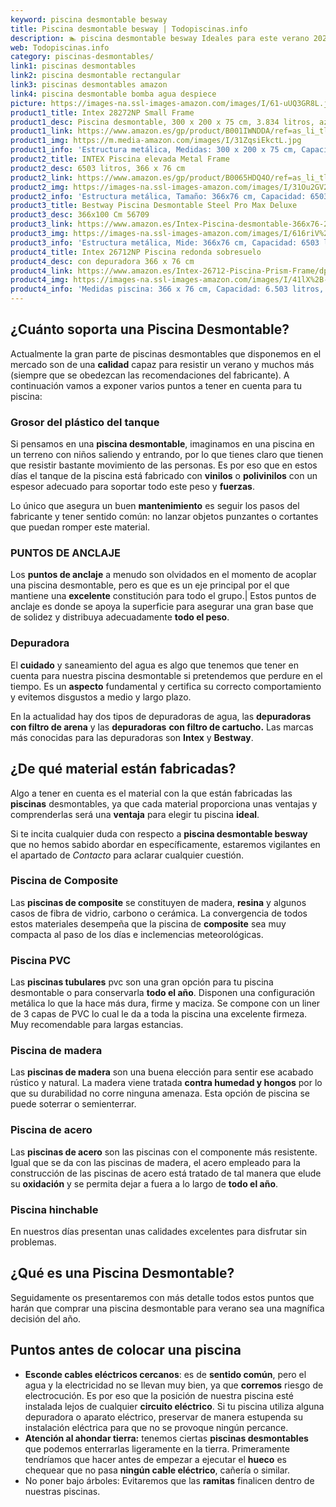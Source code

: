```yaml
---
keyword: piscina desmontable besway
title: Piscina desmontable besway | Todopiscinas.info
description: 🏊 piscina desmontable besway Ideales para este verano 2021. Aquí puedes comprar piscina desmontable besway y comparar con otras similares. No dejes escapar piscina desmontable besway a un precio realmente tentador.
web: Todopiscinas.info
category: piscinas-desmontables/
link1: piscinas desmontables
link2: piscina desmontable rectangular
link3: piscinas desmontables amazon
link4: piscina desmontable bomba agua despiece
picture: https://images-na.ssl-images-amazon.com/images/I/61-uUQ3GR8L.jpg
product1_title: Intex 28272NP Small Frame
product1_desc: Piscina desmontable, 300 x 200 x 75 cm, 3.834 litros, azul
product1_link: https://www.amazon.es/gp/product/B001IWNDDA/ref=as_li_tl?ie=UTF8&camp=3638&creative=24630&creativeASIN=B001IWNDDA&linkCode=as2&tag=todopiscinas0e-21&linkId=25b9d647487c889cb6ef56ed63f50ca1
product1_img: https://m.media-amazon.com/images/I/31ZqsiEkctL.jpg
product1_info: 'Estructura metálica, Medidas: 300 x 200 x 75 cm, Capacidad: 3.834 litros, Para 6 personas (+ 6 años), Fácil montaje, Forma rectangular'
product2_title: INTEX Piscina elevada Metal Frame
product2_desc: 6503 litros, 366 x 76 cm
product2_link: https://www.amazon.es/gp/product/B0065HDQ4O/ref=as_li_tl?ie=UTF8&camp=3638&creative=24630&creativeASIN=B0065HDQ4O&linkCode=as2&tag=todopiscinas0e-21&linkId=ed2430e3ba564d3527ee103df33ed7b3
product2_img: https://images-na.ssl-images-amazon.com/images/I/31Ou2GV2SAL.jpg
product2_info: 'Estructura metálica, Tamaño: 366x76 cm, Capacidad: 6503 litros, Forma circular, De 4 a 7 personas (+6 años)'
product3_title: Bestway Piscina Desmontable Steel Pro Max Deluxe
product3_desc: 366x100 Cm 56709
product3_link: https://www.amazon.es/Intex-Piscina-desmontable-366x76-28210NP/dp/B0065HDQ4O?__mk_es_ES=%C3%85M%C3%85%C5%BD%C3%95%C3%91&crid=25UQGV9HG2INI&dchild=1&keywords=piscinas+desmontables&qid=1615854176&sprefix=piscinas+dem%2Caps%2C201&sr=8-5&linkCode=ll1&tag=todopiscinas0e-21&linkId=34f200977c6cbaab1f3f4d9ac0e64755&language=es_ES&ref_=as_li_ss_tl
product3_img: https://images-na.ssl-images-amazon.com/images/I/616riV%2BiY3L.jpg
product3_info: 'Estructura metálica, Mide: 366x76 cm, Capacidad: 6503 litros, De 4 a 7 personas mayores de 6 años, Forma circular, Tecnología Super-Tough'
product4_title: Intex 26712NP Piscina redonda sobresuelo
product4_desc: con depuradora 366 x 76 cm
product4_link: https://www.amazon.es/Intex-26712-Piscina-Prism-Frame/dp/B07FB823GL?__mk_es_ES=%C3%85M%C3%85%C5%BD%C3%95%C3%91&dchild=1&keywords=piscinas+desmontables+con+depuradora&qid=1615936418&sr=8-5&linkCode=ll1&tag=todopiscinas0e-21&linkId=d98699de7830cd471766fa1daa36de34&language=es_ES&ref_=as_li_ss_tl
product4_img: https://images-na.ssl-images-amazon.com/images/I/41lX%2B-YpibL.jpg
product4_info: 'Medidas piscina: 366 x 76 cm, Capacidad: 6.503 litros, Incluye depuradora de cartucha A, Lona resistente triple capa'
---
```




## ¿Cuánto soporta una Piscina Desmontable?

Actualmente la gran parte de piscinas desmontables que disponemos en el mercado son de una **calidad** capaz para resistir un verano y muchos más (siempre que se obedezcan las recomendaciones del fabricante). A continuación vamos a exponer varios puntos a tener en cuenta para tu piscina:


### Grosor del plástico del tanque

Si pensamos en una **piscina desmontable**, imaginamos en una piscina en un terreno con niños saliendo y entrando, por lo que tienes claro que tienen que resistir bastante movimiento de las personas. Es por eso que en estos días el tanque de la piscina está fabricado con **vinilos** o **polivinilos** con un espesor adecuado para soportar todo este peso y **fuerzas**.

Lo único que asegura un	 buen **mantenimiento** es seguir los pasos del fabricante y tener sentido común: no lanzar objetos punzantes o cortantes que puedan romper este material.


### PUNTOS DE ANCLAJE

Los **puntos de anclaje** a menudo son olvidados en el momento de acoplar una piscina desmontable, pero  es que es un eje principal por el que mantiene una **excelente** constitución para todo el grupo.| Estos puntos de anclaje es donde se apoya la superficie para asegurar una gran base que de solidez y distribuya adecuadamente **todo el peso**.


### Depuradora

El **cuidado** y saneamiento del agua es algo que tenemos que tener en cuenta para nuestra piscina desmontable si pretendemos que perdure en el tiempo. Es un **aspecto** fundamental y certifica su correcto comportamiento y evitemos disgustos a medio y largo plazo.

En la actualidad hay dos tipos de depuradoras de agua, las **depuradoras con filtro de arena** y  las **depuradoras** **con filtro de cartucho.** Las marcas más conocidas para las depuradoras son **Intex** y **Bestway**.

<external-banner></external-banner>



## ¿De qué material están fabricadas?

Algo a tener en cuenta es el material con la que están fabricadas las **piscinas** desmontables, ya que cada material proporciona unas ventajas y comprenderlas  será una **ventaja** para elegir tu piscina **ideal**.

Si te incita cualquier duda con respecto a **piscina desmontable besway** que no hemos sabido abordar en específicamente, estaremos vigilantes en el apartado de _Contacto_ para aclarar cualquier cuestión.


### Piscina de Composite

Las **piscinas de composite** se constituyen de madera, **resina** y algunos casos de fibra de vidrio, carbono o cerámica. La convergencia de todos estos materiales desempeña que la piscina de **composite** sea muy compacta al paso de los días e inclemencias meteorológicas.


### Piscina  PVC

Las **piscinas tubulares** pvc son una gran opción para tu piscina desmontable o para conservarla **todo el año**. Disponen una configuración metálica lo que la hace más dura, firme y maciza. Se compone con un liner de 3 capas de PVC lo cual le da a toda la piscina una excelente firmeza. Muy recomendable para largas estancias.


### Piscina de madera

Las **piscinas de madera** son una buena elección para sentir ese acabado rústico y natural. La madera viene tratada **contra humedad y hongos** por lo que su durabilidad no corre ninguna amenaza. Esta opción de piscina se puede soterrar o semienterrar.


### Piscina de acero

Las **piscinas de acero** son las piscinas con el componente más resistente. Igual que se da con las piscinas de madera, el acero empleado para la construcción de las piscinas de acero está tratado de tal manera que elude su **oxidación** y se permita dejar a fuera a lo largo de **todo el año**.


### Piscina hinchable

 En nuestros días presentan unas calidades excelentes para disfrutar sin problemas.
## ¿Qué es una Piscina Desmontable?



Seguidamente os presentaremos con más detalle todos estos puntos que harán que comprar una piscina desmontable para verano sea una magnífica decisión del año.

<brand-panel :title=product1_title :desc=product1_desc :img=product1_img :link=product1_link></brand-panel>

<stats-list :link1=link1 :link2=link2 :link3=link3 :link4=link4 :category=category></stats-list>


## Puntos antes de colocar una piscina



*   **Esconde cables eléctricos cercanos**: es de **sentido común**, pero el agua y la electricidad no se llevan muy bien, ya que **corremos** riesgo de electrocución. Es por eso que la posición de nuestra piscina esté instalada lejos de cualquier **circuito eléctrico**. Si tu piscina utiliza alguna depuradora o aparato eléctrico, preservar de manera estupenda su instalación eléctrica para que no se provoque ningún percance.
*   **Atención al ahondar tierra:** tenemos ciertas **piscinas desmontables** que podemos enterrarlas ligeramente en la tierra. Primeramente tendríamos que hacer antes de empezar a ejecutar el **hueco** es chequear que no pasa **ningún cable eléctrico**, cañería o similar.
*   No poner bajo árboles: Evitaremos que las **ramitas** finalicen dentro de nuestras piscinas.